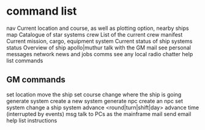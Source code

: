 # command list

nav             Current location and course, as well as plotting option, nearby ships
map             Catalogue of star systems
crew            List of the current crew
manifest        Current mission, cargo, equipment
system          Current status of ship systems
status          Overview of ship
apollo|muthur   talk with the GM
mail            see personal messages
network         news and jobs
comms           see any local radio chatter
help            list commands


## GM commands

set location <location>             move the ship
set course <dest>                   change where the ship is going
generate system <name>              create a new system
generate npc <name> <base>          create an npc
set system <name> <status>          change a ship system
advance <n> <round|turn|shift|day>  advance time (interrupted by events)
msg <text> <as>                     talk to PCs as the mainframe
mail <to> <text> <as>               send email
help                                list instructions
